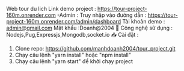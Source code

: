 Web tour du lich
Link demo project : https://tour-project-160m.onrender.com
-Admin :
    Truy nhập vào đường dẫn : https://tour-project-160m.onrender.com/admin/dashboard
    Tài khoản demo : admin@gmail.com
    Mật khẩu :Doanh@2004
📱 Công nghệ sử dụng : Nodejs,Pug,Expressjs,Mongodb,socket.io
📥 Cài đặt :
1. Clone repo: https://github.com/manhdoanh2004/tour_project.git
2. Chạy câu lệnh "yarn install" hoặc "npm install"
3. Chạy câu lệnh "yarn start" để khởi chạy project 
